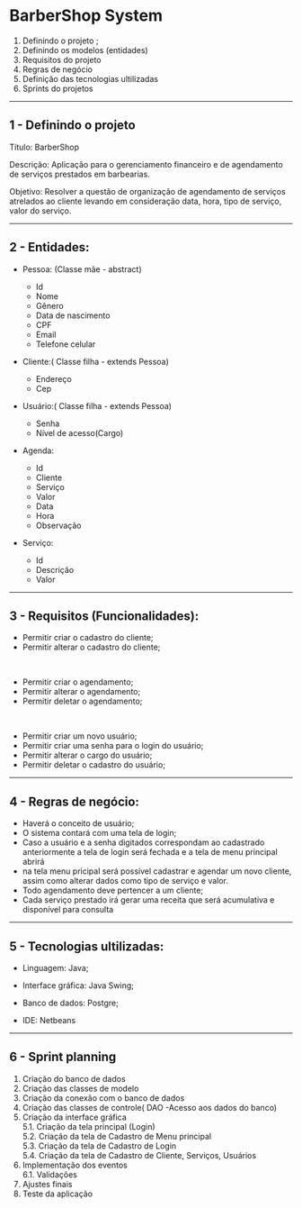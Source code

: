 # BarberShop System

1. Definindo o projeto  ;  
2. Definindo os modelos (entidades)
3. Requisitos do projeto
4. Regras de negócio
5. Definição das tecnologias ultilizadas
6. Sprints do projetos


----------------------------------------------------

## 1 - Definindo o projeto

Título: BarberShop 

Descrição: Aplicação para o gerenciamento financeiro e de agendamento de serviços prestados em barbearias.

Objetivo: Resolver a questão de organização de agendamento de serviços atrelados ao cliente levando em consideração data, hora, tipo de serviço, valor do serviço.

------------------------------------------------

## 2 - Entidades:   

* Pessoa: (Classe mãe - abstract)
  - Id
  - Nome
  - Gênero 
  - Data de nascimento
  - CPF
  - Email
  - Telefone celular
  
* Cliente:( Classe filha - extends Pessoa)
  - Endereço
  - Cep
  
* Usuário:( Classe filha - extends Pessoa)
  - Senha
  - Nível de acesso(Cargo)
  
* Agenda:
  - Id
  - Cliente
  - Serviço
  - Valor
  - Data
  - Hora
  - Observação  
   
* Serviço:
  - Id
  - Descrição
  - Valor


-----------------------------------------------

## 3 - Requisitos (Funcionalidades):
 
* Permitir criar o cadastro do cliente;
* Permitir alterar o cadastro do cliente;
<br> 

* Permitir criar o agendamento;
* Permitir alterar o agendamento;
* Permitir deletar o agendamento;
<br> 

* Permitir criar um novo usuário;
* Permitir criar uma senha para o login do usuário;
* Permitir alterar o cargo do usuário;
* Permitir deletar o cadastro do usuário;
 
-----------------------------------------------

## 4 - Regras de negócio:

* Haverá o conceito de usuário;
* O sistema contará com uma tela de login;
* Caso a usuário e a senha digitados correspondam ao cadastrado anteriormente a tela de login será fechada e a tela de menu principal abrirá
* na tela menu pricipal será possível cadastrar e agendar um novo cliente, assim como alterar dados como tipo de serviço e valor.
* Todo agendamento deve pertencer a um cliente;
* Cada serviço prestado irá gerar uma receita que será acumulativa e disponível para consulta

---------------------------------------------------

## 5 - Tecnologias ultilizadas:

* Linguagem: Java;

* Interface gráfica: Java Swing;

* Banco de dados: Postgre; 

* IDE: Netbeans

---------------------------------------

## 6 - Sprint planning

1. Criação do banco de dados 
2. Criação das classes de modelo 
3. Criação da conexão com o banco de dados 
4. Criação das classes de controle( DAO -Acesso aos dados do banco)
5. Criação da interface gráfica  <br> 
  5.1. Criação da tela principal (Login)<br> 
  5.2. Criação da tela de Cadastro de Menu principal<br> 
  5.3. Criação da tela de Cadastro de Login<br> 
  5.4. Criação da tela de Cadastro de Cliente, Serviços, Usuários
6. Implementação dos eventos<br> 
  6.1. Validações 
7. Ajustes finais
8. Teste da aplicação
 
